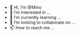 - 👋 Hi, I’m @Mino
- 👀 I’m interested in ...
- 🌱 I’m currently learning ...
- 💞️ I’m looking to collaborate on ...
- 📫 How to reach me ...

<!---
vanjoy/vanjoy is a ✨ special ✨ repository because its `README.md` (this file) appears on your GitHub profile.
You can click the Preview link to take a look at your changes.
--->
